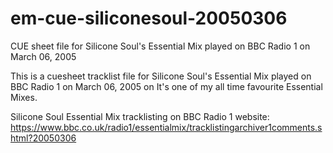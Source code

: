# em-cue-siliconesoul-20050306
CUE sheet file for Silicone Soul's Essential Mix played on BBC Radio 1 on March 06, 2005

This is a cuesheet tracklist file for Silicone Soul's Essential Mix played on BBC Radio 1 on March 06, 2005 on
It's one of my all time favourite Essential Mixes.

Silicone Soul Essential Mix tracklisting on BBC Radio 1 website:
https://www.bbc.co.uk/radio1/essentialmix/tracklistingarchiver1comments.shtml?20050306
